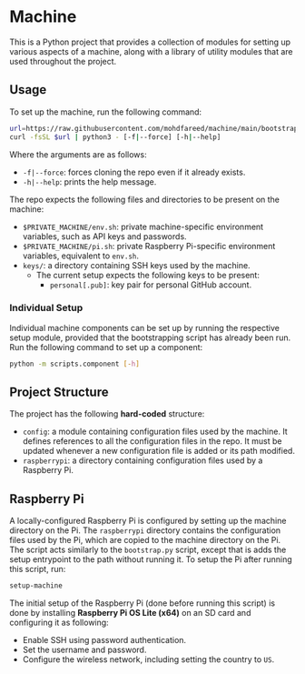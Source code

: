 # Machine

This is a Python project that provides a collection of modules for
setting up various aspects of a machine, along with a library of utility
modules that are used throughout the project.

## Usage

To set up the machine, run the following command:

```sh
url=https://raw.githubusercontent.com/mohdfareed/machine/main/bootstrap.py
curl -fsSL $url | python3 - [-f|--force] [-h|--help]
```

Where the arguments are as follows:

- `-f|--force`: forces cloning the repo even if it already exists.
- `-h|--help`: prints the help message.

The repo expects the following files and directories to be present on the
machine:

- `$PRIVATE_MACHINE/env.sh`: private machine-specific environment variables,
  such as API keys and passwords.
- `$PRIVATE_MACHINE/pi.sh`: private Raspberry Pi-specific environment
  variables, equivalent to `env.sh`.
- `keys/`: a directory containing SSH keys used by the machine.
  - The current setup expects the following keys to be present:
    - `personal[.pub]`: key pair for personal GitHub account.

### Individual Setup

Individual machine components can be set up by running the respective setup
module, provided that the bootstrapping script has already been run. Run the
following command to set up a component:

```sh
python -m scripts.component [-h]
```

## Project Structure

The project has the following **hard-coded** structure:

- `config`: a module containing configuration files used by the machine. It
  defines references to all the configuration files in the repo. It must be
  updated whenever a new configuration file is added or its path modified.
- `raspberrypi`: a directory containing configuration files used by a Raspberry
  Pi.

## Raspberry Pi

A locally-configured Raspberry Pi is configured by setting up the machine
directory on the Pi. The `raspberrypi` directory contains the configuration
files used by the Pi, which are copied to the machine directory on the Pi. The
script acts similarly to the `bootstrap.py` script, except that is adds the
setup entrypoint to the path without running it. To setup the Pi after running
this script, run:

```sh
setup-machine
```

The initial setup of the Raspberry Pi (done before running this script) is
done by installing **Raspberry Pi OS Lite (x64)** on an SD card and configuring
it as following:

- Enable SSH using password authentication.
- Set the username and password.
- Configure the wireless network, including setting the country to `US`.
